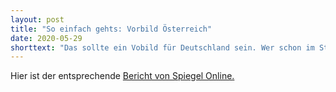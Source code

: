 ```yaml
---
layout: post
title: "So einfach gehts: Vorbild Österreich"
date: 2020-05-29
shorttext: "Das sollte ein Vobild für Deutschland sein. Wer schon im Standgeräusch über 95 dB liegt, der darf bestimmte touristisch beliebte Strecken nicht befahren. So wird es ab sofort in Tirol in Österreich gemacht"
---
```


Hier ist der entsprechende [Bericht von Spiegel Online.](https://www.spiegel.de/auto/oesterreich-tirol-beschliesst-fahrverbote-fuer-laute-motorraeder-a-d049f6ac-9c2e-48b8-bb82-c4bb5190466d)
